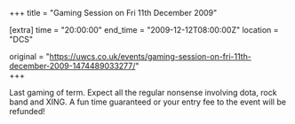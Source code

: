 +++
title = "Gaming Session on Fri 11th December 2009"

[extra]
time = "20:00:00"
end_time = "2009-12-12T08:00:00Z"
location = "DCS"

original = "https://uwcs.co.uk/events/gaming-session-on-fri-11th-december-2009-1474489033277/"    
+++

Last gaming of term. Expect all the regular nonsense involving dota, rock band and XING. A fun time guaranteed or your entry fee to the event will be refunded\!


